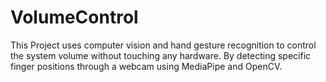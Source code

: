 # VolumeControl
This Project uses computer vision and hand gesture recognition to control the system volume without touching any hardware. By detecting specific finger positions through a webcam using MediaPipe and OpenCV.
